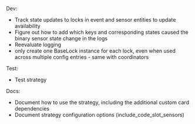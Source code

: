 Dev:
- Track state updates to locks in event and sensor entities to update availability
- Figure out how to add which keys and corresponding states caused the binary sensor state change in the logs
- Reevaluate logging
- only create one BaseLock instance for each lock, even when used across multiple config entries - same with coordinators

Test:
- Test strategy

Docs:
- Document how to use the strategy, including the additional custom card dependencies
- Document strategy configuration options (include_code_slot_sensors)
